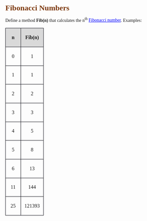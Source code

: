 <P STYLE="margin-top: 0.08in; margin-bottom: 0.06in; page-break-inside: avoid; page-break-after: avoid">
	<FONT COLOR="#7c380a"><FONT FACE="Calibri, serif"><FONT SIZE=5><B>Fibonacci
	Numbers</B></FONT></FONT></FONT></P>
  
<P STYLE="margin-bottom: 0.14in"><FONT FACE="Calibri, serif">Define a
method </FONT><FONT FACE="Consolas, serif"><SPAN LANG="bg-BG"><B>Fib(n)</B></SPAN></FONT><FONT FACE="Calibri, serif">
that calculates the n</FONT><SUP><FONT FACE="Calibri, serif">th</FONT></SUP><FONT FACE="Calibri, serif">
</FONT><A HREF="https://en.wikipedia.org/wiki/Fibonacci_number"><FONT COLOR="#0000ff"><FONT FACE="Calibri, serif"><U>Fibonacci
number</U></FONT></FONT></A><FONT FACE="Calibri, serif">. Examples:</FONT></P>
<TABLE WIDTH=111 CELLPADDING=4 CELLSPACING=0>
	<COL WIDTH=35>
	<COL WIDTH=59>
	<TR VALIGN=TOP>
		<TD WIDTH=35 BGCOLOR="#d9d9d9" STYLE="border: 1px solid #00000a; padding-top: 0.04in; padding-bottom: 0.04in; padding-left: 0.06in; padding-right: 0.06in">
			<P ALIGN=CENTER><FONT FACE="Calibri, serif"><B>n</B></FONT></P>
		</TD>
		<TD WIDTH=59 BGCOLOR="#d9d9d9" STYLE="border: 1px solid #00000a; padding-top: 0.04in; padding-bottom: 0.04in; padding-left: 0.06in; padding-right: 0.06in">
			<P ALIGN=CENTER><FONT FACE="Calibri, serif"><SPAN LANG="bg-BG"><B>Fib(n)</B></SPAN></FONT></P>
		</TD>
	</TR>
	<TR>
		<TD WIDTH=35 STYLE="border: 1px solid #00000a; padding-top: 0.04in; padding-bottom: 0.04in; padding-left: 0.06in; padding-right: 0.06in">
			<P ALIGN=CENTER><FONT FACE="Consolas, serif">0</FONT></P>
		</TD>
		<TD WIDTH=59 STYLE="border: 1px solid #00000a; padding-top: 0.04in; padding-bottom: 0.04in; padding-left: 0.06in; padding-right: 0.06in">
			<P ALIGN=CENTER><FONT FACE="Consolas, serif">1</FONT></P>
		</TD>
	</TR>
	<TR>
		<TD WIDTH=35 STYLE="border: 1px solid #00000a; padding-top: 0.04in; padding-bottom: 0.04in; padding-left: 0.06in; padding-right: 0.06in">
			<P ALIGN=CENTER><FONT FACE="Consolas, serif">1</FONT></P>
		</TD>
		<TD WIDTH=59 STYLE="border: 1px solid #00000a; padding-top: 0.04in; padding-bottom: 0.04in; padding-left: 0.06in; padding-right: 0.06in">
			<P ALIGN=CENTER><FONT FACE="Consolas, serif">1</FONT></P>
		</TD>
	</TR>
	<TR>
		<TD WIDTH=35 STYLE="border: 1px solid #00000a; padding-top: 0.04in; padding-bottom: 0.04in; padding-left: 0.06in; padding-right: 0.06in">
			<P ALIGN=CENTER><FONT FACE="Consolas, serif">2</FONT></P>
		</TD>
		<TD WIDTH=59 STYLE="border: 1px solid #00000a; padding-top: 0.04in; padding-bottom: 0.04in; padding-left: 0.06in; padding-right: 0.06in">
			<P ALIGN=CENTER><FONT FACE="Consolas, serif">2</FONT></P>
		</TD>
	</TR>
	<TR>
		<TD WIDTH=35 STYLE="border: 1px solid #00000a; padding-top: 0.04in; padding-bottom: 0.04in; padding-left: 0.06in; padding-right: 0.06in">
			<P ALIGN=CENTER><FONT FACE="Consolas, serif">3</FONT></P>
		</TD>
		<TD WIDTH=59 STYLE="border: 1px solid #00000a; padding-top: 0.04in; padding-bottom: 0.04in; padding-left: 0.06in; padding-right: 0.06in">
			<P ALIGN=CENTER><FONT FACE="Consolas, serif">3</FONT></P>
		</TD>
	</TR>
	<TR>
		<TD WIDTH=35 STYLE="border: 1px solid #00000a; padding-top: 0.04in; padding-bottom: 0.04in; padding-left: 0.06in; padding-right: 0.06in">
			<P ALIGN=CENTER><FONT FACE="Consolas, serif">4</FONT></P>
		</TD>
		<TD WIDTH=59 STYLE="border: 1px solid #00000a; padding-top: 0.04in; padding-bottom: 0.04in; padding-left: 0.06in; padding-right: 0.06in">
			<P ALIGN=CENTER><FONT FACE="Consolas, serif">5</FONT></P>
		</TD>
	</TR>
	<TR>
		<TD WIDTH=35 STYLE="border: 1px solid #00000a; padding-top: 0.04in; padding-bottom: 0.04in; padding-left: 0.06in; padding-right: 0.06in">
			<P ALIGN=CENTER><FONT FACE="Consolas, serif">5</FONT></P>
		</TD>
		<TD WIDTH=59 STYLE="border: 1px solid #00000a; padding-top: 0.04in; padding-bottom: 0.04in; padding-left: 0.06in; padding-right: 0.06in">
			<P ALIGN=CENTER><FONT FACE="Consolas, serif">8</FONT></P>
		</TD>
	</TR>
	<TR>
		<TD WIDTH=35 STYLE="border: 1px solid #00000a; padding-top: 0.04in; padding-bottom: 0.04in; padding-left: 0.06in; padding-right: 0.06in">
			<P ALIGN=CENTER><FONT FACE="Consolas, serif">6</FONT></P>
		</TD>
		<TD WIDTH=59 STYLE="border: 1px solid #00000a; padding-top: 0.04in; padding-bottom: 0.04in; padding-left: 0.06in; padding-right: 0.06in">
			<P ALIGN=CENTER><FONT FACE="Consolas, serif">13</FONT></P>
		</TD>
	</TR>
	<TR>
		<TD WIDTH=35 STYLE="border: 1px solid #00000a; padding-top: 0.04in; padding-bottom: 0.04in; padding-left: 0.06in; padding-right: 0.06in">
			<P ALIGN=CENTER><FONT FACE="Consolas, serif">11</FONT></P>
		</TD>
		<TD WIDTH=59 STYLE="border: 1px solid #00000a; padding-top: 0.04in; padding-bottom: 0.04in; padding-left: 0.06in; padding-right: 0.06in">
			<P ALIGN=CENTER><FONT FACE="Consolas, serif">144</FONT></P>
		</TD>
	</TR>
	<TR>
		<TD WIDTH=35 STYLE="border: 1px solid #00000a; padding-top: 0.04in; padding-bottom: 0.04in; padding-left: 0.06in; padding-right: 0.06in">
			<P ALIGN=CENTER><FONT FACE="Consolas, serif">25</FONT></P>
		</TD>
		<TD WIDTH=59 STYLE="border: 1px solid #00000a; padding-top: 0.04in; padding-bottom: 0.04in; padding-left: 0.06in; padding-right: 0.06in">
			<P ALIGN=CENTER><FONT FACE="Consolas, serif">121393</FONT></P>
		</TD>
	</TR>
</TABLE>
